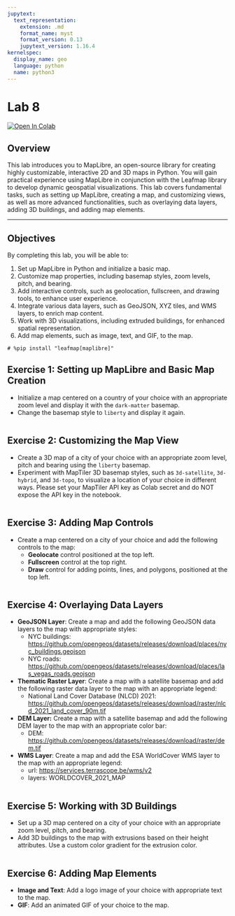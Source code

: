 ```yaml
---
jupytext:
  text_representation:
    extension: .md
    format_name: myst
    format_version: 0.13
    jupytext_version: 1.16.4
kernelspec:
  display_name: geo
  language: python
  name: python3
---
```


# Lab 8

[![Open In Colab](https://colab.research.google.com/assets/colab-badge.svg)](https://colab.research.google.com/github/giswqs/geog-312/blob/main/book/labs/lab_08.ipynb)


## Overview

This lab introduces you to MapLibre, an open-source library for creating highly customizable, interactive 2D and 3D maps in Python. You will gain practical experience using MapLibre in conjunction with the Leafmap library to develop dynamic geospatial visualizations. This lab covers fundamental tasks, such as setting up MapLibre, creating a map, and customizing views, as well as more advanced functionalities, such as overlaying data layers, adding 3D buildings, and adding map elements.

---

## Objectives

By completing this lab, you will be able to:

1. Set up MapLibre in Python and initialize a basic map.
2. Customize map properties, including basemap styles, zoom levels, pitch, and bearing.
3. Add interactive controls, such as geolocation, fullscreen, and drawing tools, to enhance user experience.
4. Integrate various data layers, such as GeoJSON, XYZ tiles, and WMS layers, to enrich map content.
5. Work with 3D visualizations, including extruded buildings, for enhanced spatial representation.
6. Add map elements, such as image, text, and GIF, to the map.

```{code-cell} ipython3
# %pip install "leafmap[maplibre]"
```

## Exercise 1: Setting up MapLibre and Basic Map Creation

   - Initialize a map centered on a country of your choice with an appropriate zoom level and display it with the `dark-matter` basemap.
   - Change the basemap style to `liberty` and display it again.


```{code-cell} ipython3

```

## Exercise 2: Customizing the Map View

   - Create a 3D map of a city of your choice with an appropriate zoom level, pitch and bearing using the `liberty` basemap.
   - Experiment with MapTiler 3D basemap styles, such as `3d-satellite`, `3d-hybrid`, and `3d-topo`, to visualize a location of your choice in different ways. Please set your MapTiler API key as Colab secret and do NOT expose the API key in the notebook.

```{code-cell} ipython3

```


## Exercise 3: Adding Map Controls

   - Create a map centered on a city of your choice and add the following controls to the map:
     - **Geolocate** control positioned at the top left.
     - **Fullscreen** control at the top right.
     - **Draw** control for adding points, lines, and polygons, positioned at the top left.

```{code-cell} ipython3

```

## Exercise 4: Overlaying Data Layers

   - **GeoJSON Layer**: Create a map and add the following GeoJSON data layers to the map with appropriate styles:
     - NYC buildings: https://github.com/opengeos/datasets/releases/download/places/nyc_buildings.geojson
     - NYC roads: https://github.com/opengeos/datasets/releases/download/places/las_vegas_roads.geojson
   - **Thematic Raster Layer**: Create a map with a satellite basemap and add the following raster data layer to the map with an appropriate legend:
     - National Land Cover Database (NLCD) 2021: https://github.com/opengeos/datasets/releases/download/raster/nlcd_2021_land_cover_90m.tif
   - **DEM Layer:** Create a map with a satellite basemap and add the following DEM layer to the map with an appropriate color bar:
     - DEM: https://github.com/opengeos/datasets/releases/download/raster/dem.tif
   - **WMS Layer**: Create a map and add the ESA WorldCover WMS layer to the map with an appropriate legend:
     - url: https://services.terrascope.be/wms/v2
     - layers: WORLDCOVER_2021_MAP

```{code-cell} ipython3

```

## Exercise 5: Working with 3D Buildings

   - Set up a 3D map centered on a city of your choice with an appropriate zoom level, pitch, and bearing.
   - Add 3D buildings to the map with extrusions based on their height attributes. Use a custom color gradient for the extrusion color.

```{code-cell} ipython3

```

## Exercise 6: Adding Map Elements
   - **Image and Text**: Add a logo image of your choice with appropriate text to the map.
   - **GIF**: Add an animated GIF of your choice to the map.

```{code-cell} ipython3

```

